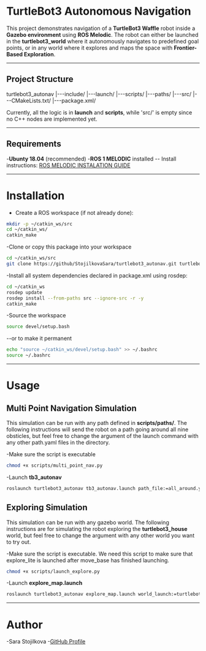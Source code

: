 # TurtleBot3 Autonomous Navigation

This project demonstrates navigation of a **TurtleBot3 Waffle** robot inside a **Gazebo environment** using **ROS Melodic**. The robot can either be launched in the **turtlebot3_world** where it autonomously navigates to predefined goal points,  or in any world  where it explores and maps the space with **Frontier-Based Exploration**.

---

## Project Structure

turtlebot3_autonav
|---include/
|---launch/
|---scripts/
    |---paths/
|---src/
|---CMakeLists.txt/
|---package.xml/

Currently, all the logic is in **launch** and **scripts**, while 'src/' is empty since no C++ nodes are implemented yet.

---

## Requirements

-**Ubunty 18.04** (recommended)
-**ROS 1 MELODIC** installed
-- Install instructions: [ROS MELODIC INSTALATION GUIDE](http://wiki.ros.org/melodic/Installation/Ubuntu)

---

# Installation

- Create a ROS workspace (if not already done):
```bash
mkdir -p ~/catkin_ws/src
cd ~/catkin_ws/
catkin_make
```
-Clone or copy this package into your workspace
```bash
cd ~/catkin_ws/src
git clone https://github/StojilkovaSara/turtlebot3_autonav.git turtlebot3_autonav
```
-Install all system dependencies declared in package.xml using rosdep:
```bash
cd ~/catkin_ws
rosdep update
rosdep install --from-paths src --ignore-src -r -y
catkin_make
```
-Source the workspace
```bash
source devel/setup.bash
```
--or to make it permanent
```bash
echo "source ~/catkin_ws/devel/setup.bash" >> ~/.bashrc
source ~/.bashrc
```

---

# Usage

## Multi Point Navigation Simulation

This simulation can be run with any path defined in **scripts/paths/**. The following instructions will send the robot on a path going around all nine obsticles, but feel free to change the argument of the launch command with any other path.yaml files in the directory.

-Make sure the script is executable
```bash
chmod +x scripts/multi_point_nav.py
```
-Launch **tb3_autonav**
```bash
roslaunch turtlebot3_autonav tb3_autonav.launch path_file:=all_around.yaml
```

## Exploring Simulation

This simulation can be run with any gazebo world. The following instructions are for simulating the robot exploring the **turtlebot3_house** world, but feel free to change the argument with any other world you want to try out.

-Make sure the script is executable. We need this script to make sure that explore_lite is launched after move_base has finished launching.
```bash
chmod +x scripts/launch_explore.py
```
-Launch **explore_map.launch**
```bash
roslaunch turtlebot3_autonav explore_map.launch world_launch:=turtlebot3_house.launch
```

---

# Author

-Sara Stojilkova
-[GitHub Profile](https://github.com/StojilkovaSara)

